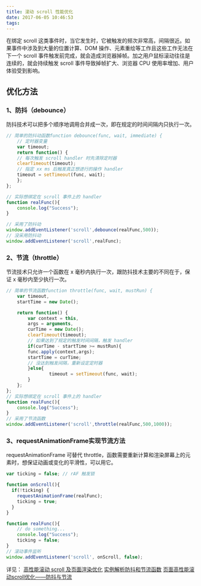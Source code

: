 ```yaml
---
title: 滚动 scroll 性能优化
date: 2017-06-05 10:46:53
tags:
---
```


在绑定 scroll 这类事件时，当它发生时，它被触发的频次非常高，间隔很近。如果事件中涉及到大量的位置计算、DOM 操作、元素重绘等工作且这些工作无法在下一个 scroll 事件触发前完成，就会造成浏览器掉帧。加之用户鼠标滚动往往是连续的，就会持续触发 scroll 事件导致掉帧扩大、浏览器 CPU 使用率增加、用户体验受到影响。

## 优化方法
### 1、防抖（debounce）
防抖技术可以把多个顺序地调用合并成一次，即在规定的时间间隔内只执行一次。

```js
// 简单的防抖动函数function debounce(func, wait, immediate) {
    // 定时器变量
    var timeout;
    return function() {
    // 每次触发 scroll handler 时先清除定时器
    clearTimeout(timeout);
    // 指定 xx ms 后触发真正想进行的操作 handler
    timeout = setTimeout(func, wait);
    };
};

// 实际想绑定在 scroll 事件上的 handler
function realFunc(){
    console.log("Success");
}

// 采用了防抖动
window.addEventListener('scroll',debounce(realFunc,500));
// 没采用防抖动
window.addEventListener('scroll',realFunc);
```

### 2、节流（throttle）
节流技术只允许一个函数在 x 毫秒内执行一次，跟防抖技术主要的不同在于，保证 x 毫秒内至少执行一次。

```js
// 简单的节流函数function throttle(func, wait, mustRun) {
    var timeout,
    startTime = new Date();

    return function() {
        var context = this,
        args = arguments,
        curTime = new Date();
        clearTimeout(timeout);
        // 如果达到了规定的触发时间间隔，触发 handler
        if(curTime - startTime >= mustRun){
        func.apply(context,args);
        startTime = curTime;
        // 没达到触发间隔，重新设定定时器
        }else{
                timeout = setTimeout(func, wait);
        }
    };
};
// 实际想绑定在 scroll 事件上的 handler
function realFunc(){
    console.log("Success");
}
// 采用了节流函数
window.addEventListener('scroll',throttle(realFunc,500,1000));
```

### 3、requestAnimationFrame实现节流方法
requestAnimationFrame 可替代 throttle，函数需要重新计算和渲染屏幕上的元素时，想保证动画或变化的平滑性，可以用它。

```js
var ticking = false; // rAF 触发锁

function onScroll(){
  if(!ticking) {
    requestAnimationFrame(realFunc);
    ticking = true;
  }
}

function realFunc(){
    // do something...
    console.log("Success");
    ticking = false;
}
// 滚动事件监听
window.addEventListener('scroll', onScroll, false);
```

详见：
[高性能滚动 scroll 及页面渲染优化](http://web.jobbole.com/86158/)
[实例解析防抖和节流函数](http://bubkoo.com/2017/01/18/debouncing-throttling-explained-examples/)
[页面高性能滚动scroll优化——防抖与节流](http://y.dobit.top/Detail/340.html)

